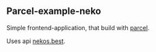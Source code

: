 ## Parcel-example-neko

Simple frontend-application, that build with [parcel](https://github.com/parcel-bundler/parcel).

Uses api [nekos.best](https://docs.nekos.best/index.html).
